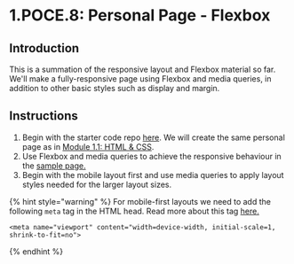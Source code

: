 # 1.POCE.8: Personal Page - Flexbox

## Introduction

This is a summation of the responsive layout and Flexbox material so far. We'll make a fully-responsive page using Flexbox and media queries, in addition to other basic styles such as display and margin.

## Instructions

1. Begin with the starter code repo [here](https://github.com/rocketacademy/base-css-bootcamp). We will create the same personal page as in [Module 1.1: HTML & CSS](../1.1-html-and-css/#html-css-exercise-personal-page).
2. Use Flexbox and media queries to achieve the responsive behaviour in the [sample page.](https://codepen.io/freeCodeCamp/full/zNBOYG)
3. Begin with the mobile layout first and use media queries to apply layout styles needed for the larger layout sizes.

{% hint style="warning" %}
For mobile-first layouts we need to add the following `meta` tag in the HTML head. Read more about this tag [here.](https://developer.mozilla.org/en-US/docs/Web/HTML/Viewport_meta_tag)

```markup
<meta name="viewport" content="width=device-width, initial-scale=1, shrink-to-fit=no">
```
{% endhint %}

